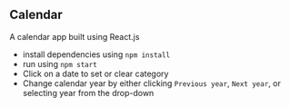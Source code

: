 ## Calendar

A calendar app built using React.js

- install dependencies using `npm install`
- run using `npm start`
- Click on a date to set or clear category
- Change calendar year by either clicking `Previous year`, `Next year`, or selecting year from the drop-down
